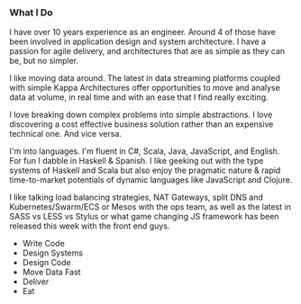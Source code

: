 ### What I Do
I have over 10 years experience as an engineer. Around 4 of those have been involved in application design and system architecture. I have a passion for agile delivery, and architectures that are as simple as they can be, but no simpler.

I like moving data around. The latest in data streaming platforms coupled with simple Kappa Architectures offer opportunities to move and analyse data at volume, in real time and with an ease that I find really exciting.

I love breaking down complex problems into simple abstractions. I love discovering a cost effective business solution rather than an expensive technical one. And vice versa.

I'm into languages. I'm fluent in C#, Scala, Java, JavaScript, and English. For fun I dabble in Haskell & Spanish. I like geeking out with the type systems of Haskell and Scala but also enjoy the pragmatic nature & rapid time-to-market potentials of dynamic languages like JavaScript and Clojure.

I like talking load balancing strategies, NAT Gateways, split DNS and Kubernetes/Swarm/ECS or Mesos with the ops team, as well as the latest in SASS vs LESS vs Stylus or what game changing JS framework has been released this week with the front end guys.

<ul class="list-check">
  <li>Write Code</li>
  <li>Design Systems</li>
  <li>Design Code</li>
  <li>Move Data Fast</li>
  <li>Deliver</li>
  <li>Eat</li>
</ul>
